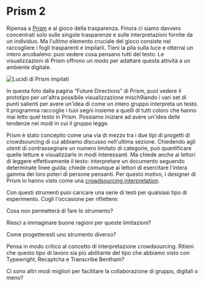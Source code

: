 # Prism 2

Ripensa a [Prism](../close-reading-2/prism-part-one.md) e al gioco della trasparenza. Finora ci siamo davvero concentrati solo sulle singole trasparenze e sulle interpretazioni fornite da un individuo. Ma l'ultimo elemento cruciale del gioco consiste nel raccogliere i fogli trasparenti e impilarli. Tieni la pila sulla luce e otterrai un intero arcobaleno: puoi vedere cosa pensano tutti del testo. Le visualizzazioni di Prism offrono un modo per adattare questa attività a un ambiente digitale.

![Lucidi di Prism impilati](../assets/crowdsourcing/prism-future-stacked.jpg)

In questa foto dalla pagina “Future Directions” di Prism, puoi vedere il prototipo per un'altra possibile visualizzazione misch9iando i vari set di punti salienti per avere un'idea di come un intero gruppo interpreta un testo. Il programma raccoglie i tuoi segni insieme a quelli di tutti coloro che hanno mai letto quel testo in Prism. Possiamo iniziare ad avere un'idea delle tendenze nei modi in cui il gruppo legge.&#x20;

Prism è stato concepito come una via di mezzo tra i due tipi di progetti di crowdsourcing di cui abbiamo discusso nell'ultima sezione. Chiedendo agli utenti di contrassegnare un numero limitato di categorie, può quantificare quelle letture e visualizzarle in modi interessanti. Ma chiede anche ai lettori di leggere effettivamente il testo: interpretare un documento seguendo determinate linee guida;  chiede comunque ai lettori di esercitare l'intera gamma dei loro poteri di persone pensanti. Per questo motivo, i designer di Prism lo hanno visto come una [crowdsourcing interpretation](http://llc.oxfordjournals.org/content/early/2014/07/08/llc.fqu030.full?keytype=ref\&ijkey=4zaX5fIvQwiLhIJ).

Con questi strumenti puoi caricare una serie di testi per qualsiasi tipo di esperimento. Cogli l'occasione per riflettere:&#x20;

Cosa non permetterà di fare lo strumento?&#x20;

Riesci a immaginare buone ragioni per queste limitazioni?&#x20;

Come progetteresti uno strumento diverso?

Pensa in modo critico al concetto di interpretazione crowdsourcing. Ritieni che questo tipo di lavoro sia  più abilitante del tipo che abbiamo visto con Typewright, Recaptcha e Transcribe Bentham?&#x20;

Ci sono altri modi migliori per facilitare la collaborazione di gruppo, digitali o meno?
